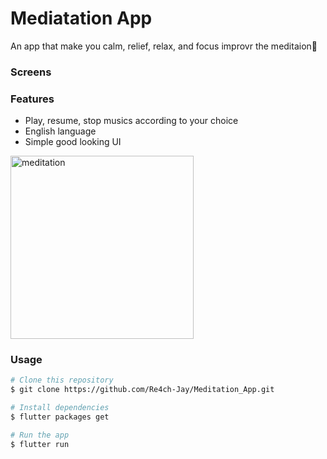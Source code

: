 # Mediatation App

An app that make you calm, relief, relax, and focus improvr the meditaion🧘

### Screens

### Features

- Play, resume, stop musics according to your choice
- English language
- Simple good looking UI

 
 <img width="293" alt="meditation" src="https://github.com/Roshan-pcy/Mediataion_App/assets/170493047/23d41d37-0fcb-4022-bbbb-cce532c4e361">



### Usage

```bash
# Clone this repository
$ git clone https://github.com/Re4ch-Jay/Meditation_App.git

# Install dependencies
$ flutter packages get

# Run the app
$ flutter run
```
